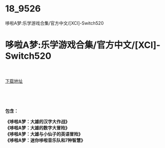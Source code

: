 # 18_9526
哆啦A梦:乐学游戏合集/官方中文/[XCI]-Switch520
# 哆啦A梦:乐学游戏合集/官方中文/[XCI]-Switch520
 <br/></br>
[下载地址](https://www.switch520.cc/article/9526 "下载地址")
<br/></br>

<p><img class="alignnone size-full wp-image-9527" src="https://www.520tuku.tk//2021/02/1612459114-ba1a4fceb4e000c.jpg" alt=""></p>
<p><strong>&nbsp;</strong></p>
<p><strong>包含：</strong></p>
<p><strong>《哆啦A梦：大雄的汉字大作战》</strong><br>
<strong>《哆啦A梦：大雄的数字大冒险》</strong><br>
<strong>《哆啦A梦：大雄与小仙子的英语冒险》</strong><br>
<strong>《哆啦A梦：迷你哆啦音乐队和7种智慧》</strong></p>
<p>&nbsp;</p>
